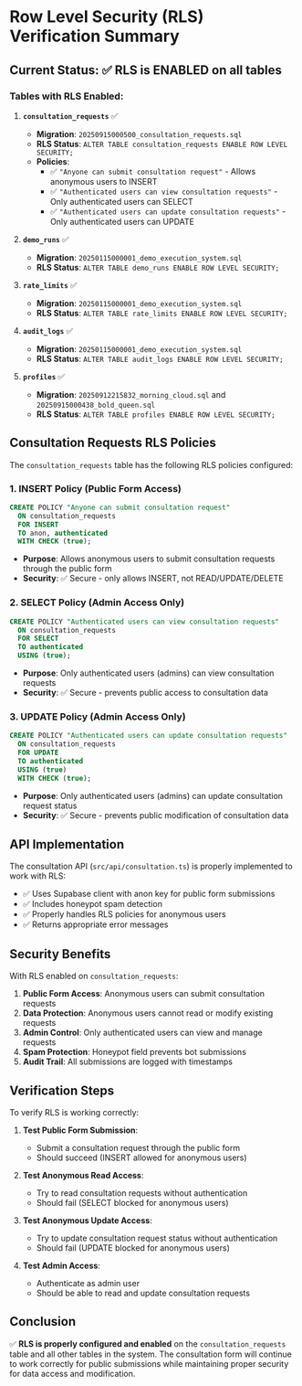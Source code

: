 # Row Level Security (RLS) Verification Summary

## Current Status: ✅ RLS is ENABLED on all tables

### Tables with RLS Enabled:

1. **`consultation_requests`** ✅
   - **Migration**: `20250915000500_consultation_requests.sql`
   - **RLS Status**: `ALTER TABLE consultation_requests ENABLE ROW LEVEL SECURITY;`
   - **Policies**:
     - ✅ `"Anyone can submit consultation request"` - Allows anonymous users to INSERT
     - ✅ `"Authenticated users can view consultation requests"` - Only authenticated users can SELECT
     - ✅ `"Authenticated users can update consultation requests"` - Only authenticated users can UPDATE

2. **`demo_runs`** ✅
   - **Migration**: `20250115000001_demo_execution_system.sql`
   - **RLS Status**: `ALTER TABLE demo_runs ENABLE ROW LEVEL SECURITY;`

3. **`rate_limits`** ✅
   - **Migration**: `20250115000001_demo_execution_system.sql`
   - **RLS Status**: `ALTER TABLE rate_limits ENABLE ROW LEVEL SECURITY;`

4. **`audit_logs`** ✅
   - **Migration**: `20250115000001_demo_execution_system.sql`
   - **RLS Status**: `ALTER TABLE audit_logs ENABLE ROW LEVEL SECURITY;`

5. **`profiles`** ✅
   - **Migration**: `20250912215832_morning_cloud.sql` and `20250915000438_bold_queen.sql`
   - **RLS Status**: `ALTER TABLE profiles ENABLE ROW LEVEL SECURITY;`

## Consultation Requests RLS Policies

The `consultation_requests` table has the following RLS policies configured:

### 1. INSERT Policy (Public Form Access)
```sql
CREATE POLICY "Anyone can submit consultation request"
  ON consultation_requests
  FOR INSERT
  TO anon, authenticated
  WITH CHECK (true);
```
- **Purpose**: Allows anonymous users to submit consultation requests through the public form
- **Security**: ✅ Secure - only allows INSERT, not READ/UPDATE/DELETE

### 2. SELECT Policy (Admin Access Only)
```sql
CREATE POLICY "Authenticated users can view consultation requests"
  ON consultation_requests
  FOR SELECT
  TO authenticated
  USING (true);
```
- **Purpose**: Only authenticated users (admins) can view consultation requests
- **Security**: ✅ Secure - prevents public access to consultation data

### 3. UPDATE Policy (Admin Access Only)
```sql
CREATE POLICY "Authenticated users can update consultation requests"
  ON consultation_requests
  FOR UPDATE
  TO authenticated
  USING (true)
  WITH CHECK (true);
```
- **Purpose**: Only authenticated users (admins) can update consultation request status
- **Security**: ✅ Secure - prevents public modification of consultation data

## API Implementation

The consultation API (`src/api/consultation.ts`) is properly implemented to work with RLS:

- ✅ Uses Supabase client with anon key for public form submissions
- ✅ Includes honeypot spam detection
- ✅ Properly handles RLS policies for anonymous users
- ✅ Returns appropriate error messages

## Security Benefits

With RLS enabled on `consultation_requests`:

1. **Public Form Access**: Anonymous users can submit consultation requests
2. **Data Protection**: Anonymous users cannot read or modify existing requests
3. **Admin Control**: Only authenticated users can view and manage requests
4. **Spam Protection**: Honeypot field prevents bot submissions
5. **Audit Trail**: All submissions are logged with timestamps

## Verification Steps

To verify RLS is working correctly:

1. **Test Public Form Submission**:
   - Submit a consultation request through the public form
   - Should succeed (INSERT allowed for anonymous users)

2. **Test Anonymous Read Access**:
   - Try to read consultation requests without authentication
   - Should fail (SELECT blocked for anonymous users)

3. **Test Anonymous Update Access**:
   - Try to update consultation request status without authentication
   - Should fail (UPDATE blocked for anonymous users)

4. **Test Admin Access**:
   - Authenticate as admin user
   - Should be able to read and update consultation requests

## Conclusion

✅ **RLS is properly configured and enabled** on the `consultation_requests` table and all other tables in the system. The consultation form will continue to work correctly for public submissions while maintaining proper security for data access and modification.
